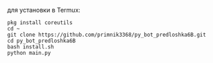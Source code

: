для установки в Termux:
```
pkg install coreutils
cd ~
git clone https://github.com/primnik3368/py_bot_predloshka6B.git
cd py_bot_predloshka6B
bash install.sh
python main.py
